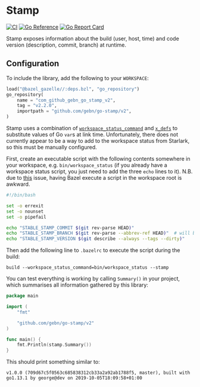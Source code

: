 # Stamp

[![CI](https://github.com/gebn/go-stamp/actions/workflows/build.yaml/badge.svg)](https://github.com/gebn/go-stamp/actions/workflows/build.yaml)
[![Go Reference](https://pkg.go.dev/badge/github.com/gebn/go-stamp/v2.svg)](https://pkg.go.dev/github.com/gebn/go-stamp/v2)
[![Go Report Card](https://goreportcard.com/badge/github.com/gebn/go-stamp)](https://goreportcard.com/report/github.com/gebn/go-stamp)

Stamp exposes information about the build (user, host, time) and code version (description, commit, branch) at runtime.

## Configuration

To include the library, add the following to your `WORKSPACE`:

```python
load("@bazel_gazelle//:deps.bzl", "go_repository")
go_repository(
    name = "com_github_gebn_go_stamp_v2",
    tag = "v2.2.0",
    importpath = "github.com/gebn/go-stamp/v2",
)
```

Stamp uses a combination of [`workspace_status_command`](https://docs.bazel.build/versions/master/user-manual.html#flag--workspace_status_command) and [`x_defs`](https://github.com/bazelbuild/rules_go/blob/master/go/core.rst#id22) to substitute values of Go `var`s at link time. Unfortunately, there does not currently appear to be a way to add to the workspace status from Starlark, so this must be manually configured.

First, create an executable script with the following contents somewhere in your workspace, e.g. `bin/workspace_status` (if you already have a workspace status script, you just need to add the three `echo` lines to it). N.B. due to [this](https://github.com/bazelbuild/bazel/issues/5002) issue, having Bazel execute a script in the workspace root is awkward.

```bash
#!/bin/bash

set -o errexit
set -o nounset
set -o pipefail

echo "STABLE_STAMP_COMMIT $(git rev-parse HEAD)"
echo "STABLE_STAMP_BRANCH $(git rev-parse --abbrev-ref HEAD)"  # will be HEAD in detached HEAD state
echo "STABLE_STAMP_VERSION $(git describe --always --tags --dirty)"
```

Then add the following line to `.bazelrc` to execute the script during the build:

    build --workspace_status_command=bin/workspace_status --stamp

You can test everything is working by calling `Summary()` in your project, which summarises all information gathered by this library:

```go
package main

import (
    "fmt"

    "github.com/gebn/go-stamp/v2"
)

func main() {
    fmt.Println(stamp.Summary())
}
```

This should print something similar to:

    v1.0.0 (709d67c5f0563c685838312cb33a2a92ab1788f5, master), built with go1.13.1 by george@dev on 2019-10-05T18:09:58+01:00
